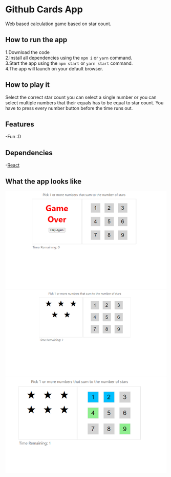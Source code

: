 # Github Cards App

Web based calculation game based on star count.

## How to run the app

1.Download the code  
2.Install all dependencies using the `npm i` or `yarn` command.  
3.Start the app using the `npm start` or `yarn start` command.  
4.The app will launch on your default browser.

## How to play it

Select the correct star count you can select a single number or you can select multiple numbers that their equals has to be equal to star count. You have to press every number button before the time runs out.

## Features

-Fun :D

## Dependencies

-[React](https://reactjs.org/)

## What the app looks like

![alt text](https://github.com/cengizhankose/react-star-match-game/blob/master/Screenshot%202021-03-19%20175421.png)
![alt text](https://github.com/cengizhankose/react-star-match-game/blob/master/Screenshot%202021-03-19%20175540.png)
![alt text](https://github.com/cengizhankose/react-star-match-game/blob/master/Screenshot%202021-03-19%20175542.png)
